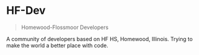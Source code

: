 # HF-Dev
> Homewood-Flossmoor Developers

A community of developers based on HF HS, Homewood, Illinois. Trying to make the world a better place with code.
